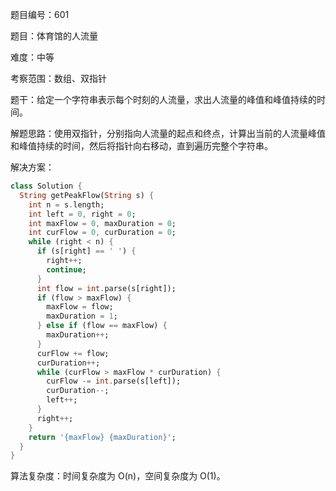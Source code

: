 题目编号：601

题目：体育馆的人流量

难度：中等

考察范围：数组、双指针

题干：给定一个字符串表示每个时刻的人流量，求出人流量的峰值和峰值持续的时间。

解题思路：使用双指针，分别指向人流量的起点和终点，计算出当前的人流量峰值和峰值持续的时间，然后将指针向右移动，直到遍历完整个字符串。

解决方案：

```dart
class Solution {
  String getPeakFlow(String s) {
    int n = s.length;
    int left = 0, right = 0;
    int maxFlow = 0, maxDuration = 0;
    int curFlow = 0, curDuration = 0;
    while (right < n) {
      if (s[right] == ' ') {
        right++;
        continue;
      }
      int flow = int.parse(s[right]);
      if (flow > maxFlow) {
        maxFlow = flow;
        maxDuration = 1;
      } else if (flow == maxFlow) {
        maxDuration++;
      }
      curFlow += flow;
      curDuration++;
      while (curFlow > maxFlow * curDuration) {
        curFlow -= int.parse(s[left]);
        curDuration--;
        left++;
      }
      right++;
    }
    return '{maxFlow} {maxDuration}';
  }
}
```

算法复杂度：时间复杂度为 O(n)，空间复杂度为 O(1)。
